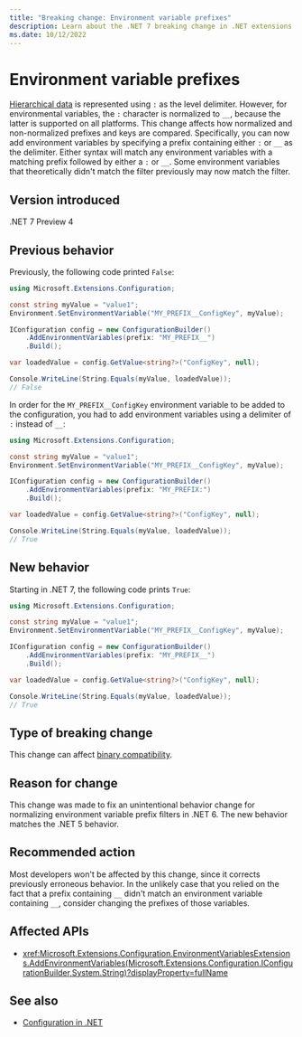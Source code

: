```yaml
---
title: "Breaking change: Environment variable prefixes"
description: Learn about the .NET 7 breaking change in .NET extensions where the comparison of normalized prefixes and environment variables has changed.
ms.date: 10/12/2022
---
```

# Environment variable prefixes

[Hierarchical data](../../../extensions/configuration.md#binding-hierarchies) is represented using `:` as the level delimiter. However, for environmental variables, the `:` character is normalized to `__`, because the latter is supported on all platforms. This change affects how normalized and non-normalized prefixes and keys are compared. Specifically, you can now add environment variables by specifying a prefix containing either `:` or `__` as the delimiter. Either syntax will match any environment variables with a matching prefix followed by either a `:` or `__`. Some environment variables that theoretically didn't match the filter previously may now match the filter.

## Version introduced

.NET 7 Preview 4

## Previous behavior

Previously, the following code printed `False`:

```csharp
using Microsoft.Extensions.Configuration;

const string myValue = "value1";
Environment.SetEnvironmentVariable("MY_PREFIX__ConfigKey", myValue);

IConfiguration config = new ConfigurationBuilder()
    .AddEnvironmentVariables(prefix: "MY_PREFIX__")
    .Build();

var loadedValue = config.GetValue<string?>("ConfigKey", null);

Console.WriteLine(String.Equals(myValue, loadedValue));
// False
```

In order for the `MY_PREFIX__ConfigKey` environment variable to be added to the configuration, you had to add environment variables using a delimiter of `:` instead of `__`:

```csharp
using Microsoft.Extensions.Configuration;

const string myValue = "value1";
Environment.SetEnvironmentVariable("MY_PREFIX__ConfigKey", myValue);

IConfiguration config = new ConfigurationBuilder()
    .AddEnvironmentVariables(prefix: "MY_PREFIX:")
    .Build();

var loadedValue = config.GetValue<string?>("ConfigKey", null);

Console.WriteLine(String.Equals(myValue, loadedValue));
// True
```

## New behavior

Starting in .NET 7, the following code prints `True`:

```csharp
using Microsoft.Extensions.Configuration;

const string myValue = "value1";
Environment.SetEnvironmentVariable("MY_PREFIX__ConfigKey", myValue);

IConfiguration config = new ConfigurationBuilder()
    .AddEnvironmentVariables(prefix: "MY_PREFIX__")
    .Build();

var loadedValue = config.GetValue<string?>("ConfigKey", null);

Console.WriteLine(String.Equals(myValue, loadedValue));
// True
```

## Type of breaking change

This change can affect [binary compatibility](../../categories.md#binary-compatibility).

## Reason for change

This change was made to fix an unintentional behavior change for normalizing environment variable prefix filters in .NET 6. The new behavior matches the .NET 5 behavior.

## Recommended action

Most developers won't be affected by this change, since it corrects previously erroneous behavior. In the unlikely case that you relied on the fact that a prefix containing `__` didn't match an environment variable containing `__`, consider changing the prefixes of those variables.

## Affected APIs

- <xref:Microsoft.Extensions.Configuration.EnvironmentVariablesExtensions.AddEnvironmentVariables(Microsoft.Extensions.Configuration.IConfigurationBuilder,System.String)?displayProperty=fullName>

## See also

- [Configuration in .NET](../../../extensions/configuration.md)
